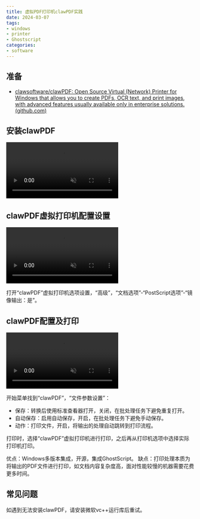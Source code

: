 ```yaml
---
title: 虚拟PDF打印机clawPDF实践
date: 2024-03-07
tags:
- windows
- printer
- Ghostscript
categories:
- software
---
```


## 准备

- [clawsoftware/clawPDF: Open Source Virtual (Network) Printer for Windows that allows you to create PDFs, OCR text, and print images, with advanced features usually available only in enterprise solutions. (github.com)](https://github.com/clawsoftware/clawPDF)

<!-- more -->
## 安装clawPDF
<video autoplay muted loop class="video">
    <source src="https://drive.ljzd.link/api/raw/?path=/Images/blog/jkfl/%E5%AE%89%E8%A3%85clawPDF_1709822469353_0.mp4&odpt=f68a9f95c330098a55256b6d2d21ff1901798a4b6b132b3ab94d33c0ba017543&proxy=true" type="video/mp4">
    很抱歉，您的浏览器不支持 HTML5 原生视频。
</video>

## clawPDF虚拟打印机配置设置
<video autoplay muted loop class="video">
    <source src="https://drive.ljzd.link/api/raw/?path=/Images/blog/jkfl/clawPDF%E8%99%9A%E6%8B%9F%E6%89%93%E5%8D%B0%E6%9C%BA%E9%85%8D%E7%BD%AE%E8%AE%BE%E7%BD%AE_1709822484400_0.mp4&odpt=f68a9f95c330098a55256b6d2d21ff1901798a4b6b132b3ab94d33c0ba017543&proxy=true" type="video/mp4">
    很抱歉，您的浏览器不支持 HTML5 原生视频。
</video>

打开“clawPDF”虚拟打印机选项设置，“高级”，“文档选项”-“PostScript选项”-“镜像输出：是”。

## clawPDF配置及打印
<video autoplay muted loop class="video">
    <source src="https://drive.ljzd.link/api/raw/?path=/Images/blog/jkfl/clawPDF%E9%85%8D%E7%BD%AE%E5%8F%8A%E6%89%93%E5%8D%B0_1709822491978_0.mp4&odpt=f68a9f95c330098a55256b6d2d21ff1901798a4b6b132b3ab94d33c0ba017543&proxy=true" type="video/mp4">
    很抱歉，您的浏览器不支持 HTML5 原生视频。
</video>

开始菜单找到“clawPDF”，“文件参数设置”：
- 保存：转换后使用标准查看器打开，关闭，在批处理任务下避免重复打开。
- 自动保存：启用自动保存，开启，在批处理任务下避免手动保存。
- 动作：打印文件，开启，将输出的处理自动跳转到打印流程。

打印时，选择“clawPDF”虚拟打印机进行打印，之后再从打印机选项中选择实际打印机打印。

优点：Windows多版本集成，开源，集成GhostScript。
缺点：打印处理本质为将输出的PDF文件进行打印，如文档内容复杂度高，面对性能较慢的机器需要花费更多时间。

## 常见问题

如遇到无法安装clawPDF，请安装微软vc++运行库后重试。